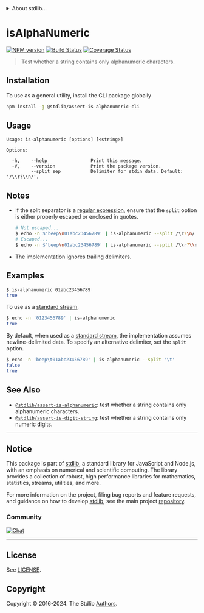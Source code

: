 <!--

@license Apache-2.0

Copyright (c) 2018 The Stdlib Authors.

Licensed under the Apache License, Version 2.0 (the "License");
you may not use this file except in compliance with the License.
You may obtain a copy of the License at

   http://www.apache.org/licenses/LICENSE-2.0

Unless required by applicable law or agreed to in writing, software
distributed under the License is distributed on an "AS IS" BASIS,
WITHOUT WARRANTIES OR CONDITIONS OF ANY KIND, either express or implied.
See the License for the specific language governing permissions and
limitations under the License.

-->


<details>
  <summary>
    About stdlib...
  </summary>
  <p>We believe in a future in which the web is a preferred environment for numerical computation. To help realize this future, we've built stdlib. stdlib is a standard library, with an emphasis on numerical and scientific computation, written in JavaScript (and C) for execution in browsers and in Node.js.</p>
  <p>The library is fully decomposable, being architected in such a way that you can swap out and mix and match APIs and functionality to cater to your exact preferences and use cases.</p>
  <p>When you use stdlib, you can be absolutely certain that you are using the most thorough, rigorous, well-written, studied, documented, tested, measured, and high-quality code out there.</p>
  <p>To join us in bringing numerical computing to the web, get started by checking us out on <a href="https://github.com/stdlib-js/stdlib">GitHub</a>, and please consider <a href="https://opencollective.com/stdlib">financially supporting stdlib</a>. We greatly appreciate your continued support!</p>
</details>

# isAlphaNumeric

[![NPM version][npm-image]][npm-url] [![Build Status][test-image]][test-url] [![Coverage Status][coverage-image]][coverage-url] <!-- [![dependencies][dependencies-image]][dependencies-url] -->

> Test whether a string contains only alphanumeric characters.











<section class="cli">



<section class="installation">

## Installation

To use as a general utility, install the CLI package globally

```bash
npm install -g @stdlib/assert-is-alphanumeric-cli
```

</section>

<!-- CLI usage documentation. -->

<section class="usage">

## Usage

```text
Usage: is-alphanumeric [options] [<string>]

Options:

  -h,    --help                Print this message.
  -V,    --version             Print the package version.
         --split sep           Delimiter for stdin data. Default: '/\\r?\\n/'.
```

</section>

<!-- /.usage -->

<!-- CLI usage notes. Make sure to keep an empty line after the `section` element and another before the `/section` close. -->

<section class="notes">

## Notes

-   If the split separator is a [regular expression][mdn-regexp], ensure that the `split` option is either properly escaped or enclosed in quotes.

    ```bash
    # Not escaped...
    $ echo -n $'beep\n01abc23456789' | is-alphanumeric --split /\r?\n/
    # Escaped...
    $ echo -n $'beep\n01abc23456789' | is-alphanumeric --split /\\r?\\n/
    ```

-   The implementation ignores trailing delimiters.

</section>

<!-- /.notes -->

<section class="examples">

## Examples

```bash
$ is-alphanumeric 01abc23456789
true
```

To use as a [standard stream][standard-streams],

```bash
$ echo -n '0123456789' | is-alphanumeric
true
```

By default, when used as a [standard stream][standard-streams], the implementation assumes newline-delimited data. To specify an alternative delimiter, set the `split` option.

```bash
$ echo -n 'beep\t01abc23456789' | is-alphanumeric --split '\t'
false
true
```

</section>

<!-- /.examples -->

</section>

<!-- /.cli -->

<!-- Section for related `stdlib` packages. Do not manually edit this section, as it is automatically populated. -->

<section class="related">

## See Also

-   <span class="package-name">[`@stdlib/assert-is-alphanumeric`][@stdlib/assert-is-alphanumeric]</span><span class="delimiter">: </span><span class="description">test whether a string contains only alphanumeric characters.</span>
-   <span class="package-name">[`@stdlib/assert-is-digit-string`][@stdlib/assert/is-digit-string]</span><span class="delimiter">: </span><span class="description">test whether a string contains only numeric digits.</span>

</section>

<!-- /.related -->

<!-- Section for all links. Make sure to keep an empty line after the `section` element and another before the `/section` close. -->


<section class="main-repo" >

* * *

## Notice

This package is part of [stdlib][stdlib], a standard library for JavaScript and Node.js, with an emphasis on numerical and scientific computing. The library provides a collection of robust, high performance libraries for mathematics, statistics, streams, utilities, and more.

For more information on the project, filing bug reports and feature requests, and guidance on how to develop [stdlib][stdlib], see the main project [repository][stdlib].

### Community

[![Chat][chat-image]][chat-url]

---

## License

See [LICENSE][stdlib-license].


## Copyright

Copyright &copy; 2016-2024. The Stdlib [Authors][stdlib-authors].

</section>

<!-- /.stdlib -->

<!-- Section for all links. Make sure to keep an empty line after the `section` element and another before the `/section` close. -->

<section class="links">

[npm-image]: http://img.shields.io/npm/v/@stdlib/assert-is-alphanumeric-cli.svg
[npm-url]: https://npmjs.org/package/@stdlib/assert-is-alphanumeric-cli

[test-image]: https://github.com/stdlib-js/assert-is-alphanumeric@v0.2.0/actions/workflows/test.yml/badge.svg?branch=v0.2.0
[test-url]: https://github.com/stdlib-js/assert-is-alphanumeric@v0.2.0/actions/workflows/test.yml?query=branch:v0.2.0

[coverage-image]: https://img.shields.io/codecov/c/github/stdlib-js/assert-is-alphanumeric@v0.2.0/main.svg
[coverage-url]: https://codecov.io/github/stdlib-js/assert-is-alphanumeric@v0.2.0?branch=main

<!--

[dependencies-image]: https://img.shields.io/david/stdlib-js/assert-is-alphanumeric@v0.2.0.svg
[dependencies-url]: https://david-dm.org/stdlib-js/assert-is-alphanumeric@v0.2.0/main

-->

[chat-image]: https://img.shields.io/gitter/room/stdlib-js/stdlib.svg
[chat-url]: https://app.gitter.im/#/room/#stdlib-js_stdlib:gitter.im

[stdlib]: https://github.com/stdlib-js/stdlib

[stdlib-authors]: https://github.com/stdlib-js/stdlib/graphs/contributors

[cli-section]: https://github.com/stdlib-js/assert-is-alphanumeric@v0.2.0#cli
[cli-url]: https://github.com/stdlib-js/assert-is-alphanumeric@v0.2.0/tree/cli
[@stdlib/assert-is-alphanumeric]: https://github.com/stdlib-js/assert-is-alphanumeric@v0.2.0/tree/main

[umd]: https://github.com/umdjs/umd
[es-module]: https://developer.mozilla.org/en-US/docs/Web/JavaScript/Guide/Modules

[deno-url]: https://github.com/stdlib-js/assert-is-alphanumeric@v0.2.0/tree/deno
[deno-readme]: https://github.com/stdlib-js/assert-is-alphanumeric@v0.2.0/blob/deno/README.md
[umd-url]: https://github.com/stdlib-js/assert-is-alphanumeric@v0.2.0/tree/umd
[umd-readme]: https://github.com/stdlib-js/assert-is-alphanumeric@v0.2.0/blob/umd/README.md
[esm-url]: https://github.com/stdlib-js/assert-is-alphanumeric@v0.2.0/tree/esm
[esm-readme]: https://github.com/stdlib-js/assert-is-alphanumeric@v0.2.0/blob/esm/README.md
[branches-url]: https://github.com/stdlib-js/assert-is-alphanumeric@v0.2.0/blob/main/branches.md

[stdlib-license]: https://raw.githubusercontent.com/stdlib-js/assert-is-alphanumeric@v0.2.0/main/LICENSE

[standard-streams]: https://en.wikipedia.org/wiki/Standard_streams

[mdn-regexp]: https://developer.mozilla.org/en-US/docs/Web/JavaScript/Guide/Regular_Expressions

<!-- <related-links> -->

[@stdlib/assert/is-digit-string]: https://github.com/stdlib-js/assert-is-digit-string

<!-- </related-links> -->

</section>

<!-- /.links -->
